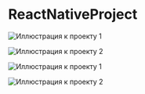 # ReactNativeProject
![Иллюстрация к проекту 1](https://github.com/kittyAleks/ReactNativeProject/tree/master/src/img/Screen_1.png)

![Иллюстрация к проекту 2](https://github.com/kittyAleks/ReactNativeProject/tree/master/src/img/Screen_2.png)

![Иллюстрация к проекту 1](../master/src/img/Screen_1.png)

![Иллюстрация к проекту 2](../master/src/img/Screen_2.png)

